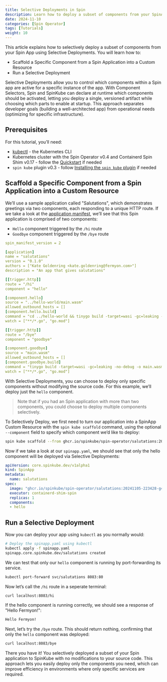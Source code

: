 ```yaml
---
title: Selective Deployments in Spin
description: Learn how to deploy a subset of components from your SpinApp using Selective Deployments.
date: 2024-11-10
categories: [Spin Operator]
tags: [Tutorials]
weight: 10
---
```


This article explains how to selectively deploy a subset of components from your Spin App using Selective Deployments. You will learn how to:

- Scaffold a Specific Component from a Spin Application into a Custom Resource
- Run a Selective Deployment

Selective Deployments allow you to control which components within a Spin app are active for a specific instance of the app. With Component Selectors, Spin and SpinKube can declare at runtime which components should be activated, letting you deploy a single, versioned artifact while choosing which parts to enable at startup. This approach separates developer goals (building a well-architected app) from operational needs (optimizing for specific infrastructure).

## Prerequisites

For this tutorial, you’ll need:

- [kubectl](https://kubernetes.io/docs/tasks/tools/) - the Kubernetes CLI
- Kubernetes cluster with the Spin Operator v0.4 and Containerd Spin Shim v0.17 - follow the [Quickstart](../install/quickstart.md) if needed
- `spin kube` plugin v0.3 - follow [Installing the `spin kube` plugin](../install/spin-kube-plugin.md) if needed

## Scaffold a Specific Component from a Spin Application into a Custom Resource

We’ll use a sample application called "Salutations", which demonstrates greetings via two components, each responding to a unique HTTP route. If we take a look at the [application manifest](https://github.com/spinkube/spin-operator/blob/main/apps/salutations/spin.toml), we’ll see that this Spin application is comprised of two components:

- `Hello` component triggered by the `/hi` route
- `Goodbye` component triggered by the `/bye` route

```yaml
spin_manifest_version = 2

[application]
name = "salutations"
version = "0.1.0"
authors = ["Kate Goldenring <kate.goldenring@fermyon.com>"]
description = "An app that gives salutations"

[[trigger.http]]
route = "/hi"
component = "hello"

[component.hello]
source = "../hello-world/main.wasm"
allowed_outbound_hosts = []
[component.hello.build]
command = "cd ../hello-world && tinygo build -target=wasi -gc=leaking -no-debug -o main.wasm main.go"
watch = ["**/*.go", "go.mod"]

[[trigger.http]]
route = "/bye"
component = "goodbye"

[component.goodbye]
source = "main.wasm"
allowed_outbound_hosts = []
[component.goodbye.build]
command = "tinygo build -target=wasi -gc=leaking -no-debug -o main.wasm main.go"
watch = ["**/*.go", "go.mod"]
```

With Selective Deployments, you can choose to deploy only specific components without modifying the source code. For this example, we’ll deploy just the `hello` component.  

> Note that if you had an Spin application with more than two components, you could choose to deploy multiple components selectively. 

To Selectively Deploy, we first need to turn our application into a SpinApp Custom Resource with the `spin kube scaffold` command, using the optional `--component` field to specify which component we’d like to deploy:

```bash
spin kube scaffold --from ghcr.io/spinkube/spin-operator/salutations:20241105-223428-g4da3171 --component hello --replicas 1 --out spinapp.yaml
```

Now if we take a look at our `spinapp.yaml`, we should see that only the hello component will be deployed via Selective Deployments:

```yaml
apiVersion: core.spinkube.dev/v1alpha1
kind: SpinApp
metadata:
  name: salutations
spec:
  image: "ghcr.io/spinkube/spin-operator/salutations:20241105-223428-g4da3171"
  executor: containerd-shim-spin
  replicas: 1
  components:
  - hello
```

## Run a Selective Deployment

Now you can deploy your app using `kubectl` as you normally would:

```bash
# Deploy the spinapp.yaml using kubectl
kubectl apply -f spinapp.yaml
spinapp.core.spinkube.dev/salutations created
```

We can test that only our `hello` component is running by port-forwarding its service.

```bash
kubectl port-forward svc/salutations 8083:80
```

Now let’s call the `/hi` route in a seperate terminal:

```bash
curl localhost:8083/hi
```

If the hello component is running correctly, we should see a response of "Hello Fermyon!":

```bash
Hello Fermyon!
```

Next, let’s try the `/bye` route. This should return nothing, confirming that only the `hello` component was deployed:

```bash
curl localhost:8083/bye
```

There you have it! You selectively deployed a subset of your Spin application to SpinKube with no modifications to your source code. This approach lets you easily deploy only the components you need, which can improve efficiency in environments where only specific services are required.